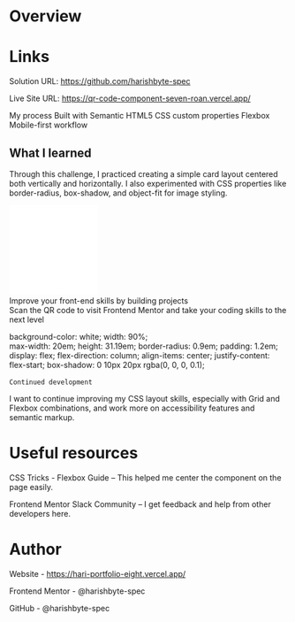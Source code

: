 # Overview

# Links
Solution URL: https://github.com/harishbyte-spec

Live Site URL: https://qr-code-component-seven-roan.vercel.app/

My process
Built with
Semantic HTML5
CSS custom properties
Flexbox
Mobile-first workflow

## What I learned
Through this challenge, I practiced creating a simple card layout centered both vertically and horizontally. I also experimented with CSS properties like border-radius, box-shadow, and object-fit for image styling.

<body>
  <div class="white_box">
    <div class="blue_box">
      <img src="./images/QR.png" alt="" class="imgqr">
    </div>
    <div class="text_1">
      Improve your front-end skills by building projects
    </div>
    <div class="text_2">
      Scan the QR code to visit Frontend Mentor and take your coding skills to the next level
    </div>
  </div>
</body>

  background-color: white;
    width: 90%;              
    max-width: 20em;
    height: 31.19em;
    border-radius: 0.9em;
    padding: 1.2em;
    display: flex;
    flex-direction: column;
    align-items: center;
    justify-content: flex-start;
    box-shadow: 0 10px 20px rgba(0, 0, 0, 0.1);

    Continued development
I want to continue improving my CSS layout skills, especially with Grid and Flexbox combinations, and work more on accessibility features and semantic markup.

# Useful resources
CSS Tricks - Flexbox Guide – This helped me center the component on the page easily.

Frontend Mentor Slack Community – I get feedback and help from other developers here.

# Author
Website - https://hari-portfolio-eight.vercel.app/

Frontend Mentor - @harishbyte-spec

GitHub - @harishbyte-spec
